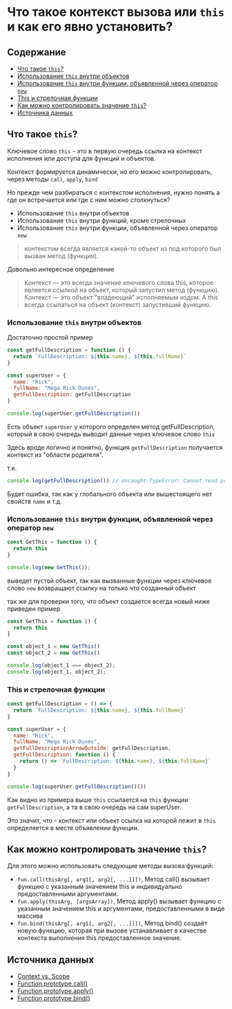 # Что такое контекст вызова или `this` и как его явно установить?

## Содержание

- [Что такое `this`?](#что-такое-this)
- [Использование `this` внутри объектов](#использование-this-внутри-объектов)
- [Использование `this` внутри функции, объявленной через оператор `new`](#использование-this-внутри-функции-объявленной-через-оператор-new)
- [This и стрелочная функции](#this-и-стрелочная-функции)
- [Как можно контролировать значение `this`?](#как-можно-контролировать-значение-this)
- [Источника данных](#источника-данных)

## Что такое `this`?

Ключевое слово `this` - это в первую очередь ссылка на контекст исполнения или доступа для функций и объектов.

Контекст формируется динамически, но его можно контролировать, через методы `call`, `apply`, `bind`

Но прежде чем разбираться с контекстом исполнения, нужно понять а где он встречается или где с ним можно столкнуться?

- Использование `this` внутри объектов
- Использование `this` внутри функций, кроме стрелочных
- Использование `this` внутри функции, объявленной через оператор `new`

> контекстом всегда является какой-то объект из под которого был вызван метод (функция).

Довольно интересное определение

> Контекст — это всегда значение ключевого слова this, которое является ссылкой на объект, который запустил метод (функцию). Контекст — это объект "владеющий" исполняемым кодом. А this всегда ссылаться на объект (контекст) запустивший функцию.

### Использование `this` внутри объектов

Достаточно простой пример

```js
const getFullDescription = function () {
  return `FullDescription: ${this.name}, ${this.fullName}`
}

const superUser = {
  name: "Rick",
  fullName: "Mega Rick Dunes",
  getFullDescription: getFullDescription
}

console.log(superUser.getFullDescription())
```

Есть объект `superUser` у которого определен метод getFullDescription, который в свою очередь выводит данные через ключевое слово `this`

Здесь вроде логично и понятно, функция `getFullDescription` получается контекст из "области родителя".

т.е.

```js
console.log(getFullDescription()) // Uncaught TypeError: Cannot read properties of undefined (reading 'name')
```

Будет ошибка, так как у глобального объекта или вышестоящего нет свойств `name` и т.д.

### Использование `this` внутри функции, объявленной через оператор `new`

```js
const GetThis = function () {
  return this
}

console.log(new GetThis());
```

выведет пустой объект, так как вызванные функции через ключевое слово `new` возвращают ссылку на только что созданный объект

так же для проверки того, что объект создается всегда новый ниже приведен пример

```js
const GetThis = function () {
  return this
}

const object_1 = new GetThis()
const object_2 = new GetThis()

console.log(object_1 === object_2);
console.log(object_1, object_2);
```

### This и стрелочная функции

```js
const getFullDescription = () => {
  return `FullDescription: ${this.name}, ${this.fullName}`
}

const superUser = {
  name: "Rick",
  fullName: "Mega Rick Dunes",
  getFullDescriptionArrowOutside: getFullDescription,
  getFullDescription: function () {
    return () => `FullDescription: ${this.name}, ${this.fullName}`
  }
}

console.log(superUser.getFullDescription()())
```

Как видно из примера выше `this` ссылается на `this` функции `getFullDescription`, а та в свою очередь на сам superUser.

Это значит, что - контекст или объект ссылка на которой лежит в `this` определяется в месте объявлении функции.

## Как можно контролировать значение `this`?

Для этого можно использовать следующие методы вызова функций:

- `fun.call(thisArg[, arg1[, arg2[, ...]]])`, Метод call() вызывает функцию с указанным значением this и индивидуально предоставленными аргументами.
- `fun.apply(thisArg, [argsArray])`, Метод apply() вызывает функцию с указанным значением this и аргументами, предоставленными в виде массива
- `fun.bind(thisArg[, arg1[, arg2[, ...]]])`, Метод bind() создаёт новую функцию, которая при вызове устанавливает в качестве контекста выполнения this предоставленное значение.

## Источника данных

- [Context vs. Scope](http://ryanmorr.com/understanding-scope-and-context-in-javascript/)
- [Function.prototype.call()](https://developer.mozilla.org/ru/docs/Web/JavaScript/Reference/Global_Objects/Function/call)
- [Function.prototype.apply()](https://developer.mozilla.org/ru/docs/Web/JavaScript/Reference/Global_Objects/Function/apply)
- [Function.prototype.bind()](https://developer.mozilla.org/ru/docs/Web/JavaScript/Reference/Global_Objects/Function/bind)